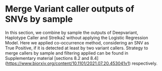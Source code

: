 # Merge Variant caller outputs of SNVs by sample  

In this section, we combine by sample the outputs of Deepvariant, Haplotype Caller and Strelka2 without applying the Logistic Regression Model. Here we applied co-occurrence method, considering an SNV as True Positive, if it is detected at least by two variant callers. Strategy to merge callers by sample and filtering applied can be found in Supplementary material [sections 8.2 and 8.4] (https://www.biorxiv.org/content/10.1101/2021.07.20.453041v1) respectively.
